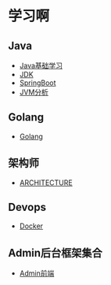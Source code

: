 学习啊
====

## Java

- [Java基础学习](src/JAVA.md)
- [JDK](src/JDK.md)
- [SpringBoot](src/SpringBoot.md)
- [JVM分析](src/jvm分析/JVM.md)

## Golang

- [Golang](src/Go.md)

## 架构师

- [ARCHITECTURE](src/ARCHITECTURE.md)


## Devops

- [Docker](src/DOCKER.md)


## Admin后台框架集合

- [Admin前端](src/ADMIN.md)


